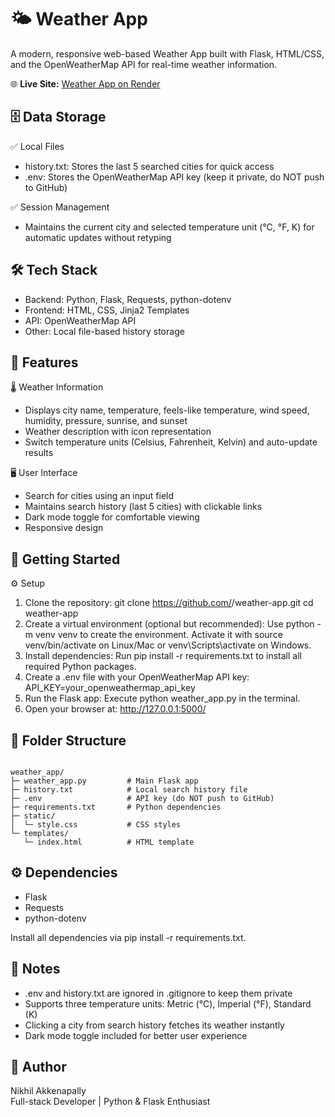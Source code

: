 # 🌤️ Weather App
A modern, responsive web-based Weather App built with Flask, HTML/CSS, and the OpenWeatherMap API for real-time weather information.

🌐 **Live Site:** [Weather App on Render](https://weather-app-8lct.onrender.com)

## 🗄️ Data Storage
✅ Local Files
- history.txt: Stores the last 5 searched cities for quick access
- .env: Stores the OpenWeatherMap API key (keep it private, do NOT push to GitHub)

✅ Session Management
- Maintains the current city and selected temperature unit (°C, °F, K) for automatic updates without retyping

## 🛠️ Tech Stack
- Backend: Python, Flask, Requests, python-dotenv
- Frontend: HTML, CSS, Jinja2 Templates
- API: OpenWeatherMap API
- Other: Local file-based history storage

## 🔧 Features
🌡️ Weather Information
- Displays city name, temperature, feels-like temperature, wind speed, humidity, pressure, sunrise, and sunset
- Weather description with icon representation
- Switch temperature units (Celsius, Fahrenheit, Kelvin) and auto-update results

🖥️ User Interface
- Search for cities using an input field
- Maintains search history (last 5 cities) with clickable links
- Dark mode toggle for comfortable viewing
- Responsive design

## 🚀 Getting Started
⚙ Setup
1. Clone the repository:
git clone https://github.com/<your-username>/weather-app.git
cd weather-app
2. Create a virtual environment (optional but recommended):
Use python -m venv venv to create the environment. Activate it with source venv/bin/activate on Linux/Mac or venv\Scripts\activate on Windows.
3. Install dependencies:
Run pip install -r requirements.txt to install all required Python packages.
4. Create a .env file with your OpenWeatherMap API key:
API_KEY=your_openweathermap_api_key
5. Run the Flask app:
Execute python weather_app.py in the terminal.
6. Open your browser at:
http://127.0.0.1:5000/

## 📁 Folder Structure
```

weather_app/
├─ weather_app.py         # Main Flask app
├─ history.txt            # Local search history file
├─ .env                   # API key (do NOT push to GitHub)
├─ requirements.txt       # Python dependencies
├─ static/
│  └─ style.css           # CSS styles
└─ templates/
   └─ index.html          # HTML template

```

## ⚙ Dependencies
- Flask
- Requests
- python-dotenv

Install all dependencies via pip install -r requirements.txt.

## 📝 Notes
- .env and history.txt are ignored in .gitignore to keep them private
- Supports three temperature units: Metric (°C), Imperial (°F), Standard (K)
- Clicking a city from search history fetches its weather instantly
- Dark mode toggle included for better user experience

## 👤 Author
Nikhil Akkenapally    
Full-stack Developer | Python & Flask Enthusiast
